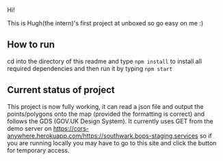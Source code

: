 Hi!

This is Hugh(the intern)'s first project at unboxed so go easy on me :)

## How to run

cd into the directory of this readme and type ```npm install``` to install all required dependencies and then run it by typing ```npm start```

## Current status of project

This project is now fully working, it can read a json file and output the points/polygons onto the map (provided the formatting is correct) and follows the GDS (GOV.UK Design System). It currently uses GET from the demo server on https://cors-anywhere.herokuapp.com/https://southwark.bops-staging.services so if you are running locally you may have to go to this site and click the button for temporary access.
